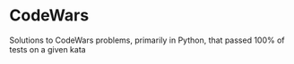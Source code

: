 # CodeWars
Solutions to CodeWars problems, primarily in Python, that passed 100% of tests on a given kata 
